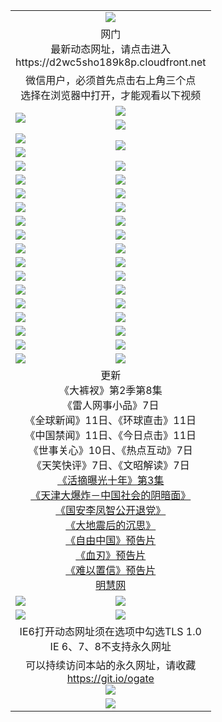 ﻿<table>
  <tr></tr>
  <tr><td colspan=2 align=center><img src="https://cloud.githubusercontent.com/assets/11880933/13434984/f430fae2-e012-11e5-814f-c2df1e82b247.jpg" /></td></tr>
  <tr><td colspan=2 align=center>网门<br>最新动态网址，请点击进入
<br>https://d2wc5sho189k8p.cloudfront.net
    </td>
  </tr>
  <tr>
    <td colspan=2 align=center>微信用户，必须首先点击右上角三个点<br>选择在浏览器中打开，才能观看以下视频</td>
  </tr>
  <tr>
    <td rowspan=2><a href="https://d2wc5sho189k8p.cloudfront.net/ogUP.aspx?name=11DKC.mp4&count=T:2,2:8,1:16&from=github" target="_blank"><img src="https://d2wc5sho189k8p.cloudfront.net/Up/11DKC1.jpg" /></a></td> 
    <td><div><a href="https://d2wc5sho189k8p.cloudfront.net/ogUP.aspx?name=LRWS.mp4&count=7B:9,6B:44,5A:10,5B:35,4A:14,4B:19,3A:10,3B:26,2A:16,2B:21,1A:23,1B:29&current=7B:9" target="_blank"><img src="https://d2wc5sho189k8p.cloudfront.net/Up/LRWS.jpg" /></a></td>
   </tr>
  <tr>
    <td><a href="https://d2wc5sho189k8p.cloudfront.net/ogNiceVedio.aspx" target="_blank"><img src="https://d2wc5sho189k8p.cloudfront.net/Up/11TGKDY.jpg" /></a></td>
  </tr>
  <tr>
    <td><a href="https://d2wc5sho189k8p.cloudfront.net/ogUP.aspx?name=JQR.mp4&count=2" target="_blank"><img src="https://d2wc5sho189k8p.cloudfront.net/Up/JQR.jpg" /></a></td>   
    <td rowspan=2><a href="https://d2wc5sho189k8p.cloudfront.net/ogUP.aspx?name=JP.mp4&count=9" target="_blank"><img src="https://d2wc5sho189k8p.cloudfront.net/Up/JP.jpg" /></td>
  </tr>
  <tr>
    <td><a href="https://d2wc5sho189k8p.cloudfront.net/ogUP.aspx?name=WH.mp4" target="_blank"><img src="https://d2wc5sho189k8p.cloudfront.net/Up/WH.jpg" /></a></td>
  </tr>
  <tr>
    <td><a href="https://d2wc5sho189k8p.cloudfront.net/ogUP.aspx?name=SSZJ.mp4&count=480P:9,S:3" target="_blank"><img src="https://d2wc5sho189k8p.cloudfront.net/Up/SSZJ.jpg" /></a></td>
    <td><a href="https://d2wc5sho189k8p.cloudfront.net/ogUP.aspx?name=ZY.mp4&count=2015:16" target="_blank"><img src="https://d2wc5sho189k8p.cloudfront.net/Up/ZY.jpg" /></a</td>
  </tr>
  <tr>
    <td><a href="https://d2wc5sho189k8p.cloudfront.net/ogUP.aspx?name=XTFY.mp4&count=B:2,A:24" target="_blank"><img src="https://d2wc5sho189k8p.cloudfront.net/Up/XTFY.jpg" /></a></td>
    <td><a href="https://d2wc5sho189k8p.cloudfront.net/ogUP.aspx?name=1XQK.mp4&count=13" target="_blank"><img src="https://d2wc5sho189k8p.cloudfront.net/Up/1XQK.jpg" /></a</td>
  </tr>
  <tr>
    <td><a href="https://d2wc5sho189k8p.cloudfront.net/ogUP.aspx?name=1LYF.mp4&count=2" target="_blank"><img src="https://d2wc5sho189k8p.cloudfront.net/Up/1LYF0.jpg" /></a></td>
    <td><a href="https://d2wc5sho189k8p.cloudfront.net/ogUP.aspx?name=1ZGC.mp4&count=6" target="_blank"><img src="https://d2wc5sho189k8p.cloudfront.net/Up/1ZGC0.jpg" /></a></td>
  </tr>
  <tr>
    <td><a href="https://d2wc5sho189k8p.cloudfront.net/ogUP.aspx?name=1ZKM.mp4&count=3&current=3" target="_blank"><img src="https://d2wc5sho189k8p.cloudfront.net/Up/1ZKM0.jpg" /></a></td>  
    <td><a href="https://d2wc5sho189k8p.cloudfront.net/ogUP.aspx?name=1WWY.mp4&count=6&current=6" target="_blank"><img src="https://d2wc5sho189k8p.cloudfront.net/Up/1WWY0.jpg" /></a></td>
  </tr>
  <tr>
    <td><a href="https://d2wc5sho189k8p.cloudfront.net/ogUP.aspx?name=10JGY.mp4&count=3" target="_blank"><img src="https://d2wc5sho189k8p.cloudfront.net/Up/10JGY0.jpg" /></a></td>
    <td><a href="https://d2wc5sho189k8p.cloudfront.net/ogUP.aspx?name=10CYS.mp4&count=2" target="_blank"><img src="https://d2wc5sho189k8p.cloudfront.net/Up/10CYS0.jpg" /></a></td>
  </tr>
  <tr>
    <td><a href="https://d2wc5sho189k8p.cloudfront.net/ogUP.aspx?name=4SQQ.mp4&count=201603:9,201602:20,201601:21&current=201603:9" target="_blank"><img src="https://d2wc5sho189k8p.cloudfront.net/Up/4SQQ0.jpg"/></a></td>
    <td><a href="https://d2wc5sho189k8p.cloudfront.net/ogUP.aspx?name=4SHQ.mp4&count=201603:11,201602:27,201601:28&current=201603:11" target="_blank"><img src="https://d2wc5sho189k8p.cloudfront.net/Up/4SHQ0.jpg"/></a></td>
  </tr>
  <tr>
    <td><a href="https://d2wc5sho189k8p.cloudfront.net/ogUP.aspx?name=4SZG.mp4&count=201603:10,201602:21,201601:23&current=201603:10" target="_blank"><img src="https://d2wc5sho189k8p.cloudfront.net/Up/4SZG0.jpg"/></a></td>
    <td><a href="https://d2wc5sho189k8p.cloudfront.net/ogUP.aspx?name=4SDJ.mp4&count=201603A:10,201603B:6,201602A:24,201602B:7,201601A:48,201601B:6&current=201603A:10" target="_blank"><img src="https://d2wc5sho189k8p.cloudfront.net/Up/4SDJ0.jpg"/></a></td>
  </tr>
  <tr>
    <td><a href="https://d2wc5sho189k8p.cloudfront.net/ogUP.aspx?name=4SGX.mp4&count=201603:2&current=201603:2" target="_blank"><img src="https://d2wc5sho189k8p.cloudfront.net/Up/4SGX0.jpg"/></a></td>
    <td><a href="https://d2wc5sho189k8p.cloudfront.net/ogUP.aspx?name=4SHD.mp4&count=201603:3&current=201603:1" target="_blank"><img src="https://d2wc5sho189k8p.cloudfront.net/Up/4SHD0.jpg"/></a></td>
  </tr>
  <tr>
    <td><a href="https://d2wc5sho189k8p.cloudfront.net/ogUP.aspx?name=4CTX.mp4&count=201603:2,201602:3,201601:4&current=201603:2" target="_blank"><img src="https://d2wc5sho189k8p.cloudfront.net/Up/4CTX0.jpg"/></a></td>
    <td><a href="https://d2wc5sho189k8p.cloudfront.net/ogUP.aspx?name=4CWZ.mp4&count=201603:1,201602:4,201601:4&current=201603:1" target="_blank"><img src="https://d2wc5sho189k8p.cloudfront.net/Up/4CWZ0.jpg"/></a></td>
  </tr>
  <tr>
    <td><a href="https://d2wc5sho189k8p.cloudfront.net/onUP.aspx?name=https://d2t6x1lwzcff38.cloudfront.net/" target="_blank"><img src="https://d2wc5sho189k8p.cloudfront.net/Up/0DTW.jpg"/></a></td>
    <td><a href="https://d2wc5sho189k8p.cloudfront.net/onUP.aspx?name=https://d240ns8up8earz.cloudfront.net/acenter/" target="_blank"><img src="https://d2wc5sho189k8p.cloudfront.net/Up/0TDW.jpg" /></a></td>
  </tr>
  <tr>
    <td><a href="https://d2wc5sho189k8p.cloudfront.net/onUP.aspx?name=https://d4508d6vomz2p.cloudfront.net/gb/nsc413.htm" target="_blank"><img src="https://d2wc5sho189k8p.cloudfront.net/Up/0DJY.jpg" /></a></td>
    <td><a href="https://d2wc5sho189k8p.cloudfront.net/onUP.aspx?name=https://d3bxwq7vzudb5l.cloudfront.net/xtr/gb/prog204.html" target="_blank"><img src="https://d2wc5sho189k8p.cloudfront.net/Up/0XTR.jpg" /></a></td>
  </tr>
  <tr>
    <td><a href="https://d2wc5sho189k8p.cloudfront.net/onUP.aspx?name=https://d3aj00iefsmfgc.cloudfront.net/" target="_blank"><img src="https://d2wc5sho189k8p.cloudfront.net/Up/0MHW.jpg" /></a></td>
    <td><a href="https://d2wc5sho189k8p.cloudfront.net/onUP.aspx?name=https://d1sbg9daat0zu5.cloudfront.net/" target="_blank"><img src="https://d2wc5sho189k8p.cloudfront.net/Up/0ZJW.jpg" /></a></td>
  </tr>
  <tr>
    <td><a href="https://d2wc5sho189k8p.cloudfront.net/ogUP.aspx?name=0FG.zip" target="_blank"><img src="https://d2wc5sho189k8p.cloudfront.net/Up/0FG.jpg" /></a></td>
    <td><a href="https://d2wc5sho189k8p.cloudfront.net/ogUP.aspx?name=0FGA.apk" target="_blank"><img src="https://d2wc5sho189k8p.cloudfront.net/Up/0FGA.jpg" /></a></td>
  </tr>
  <tr>
    <td><a href="https://d2wc5sho189k8p.cloudfront.net/ogUP.aspx?name=0U.zip" target="_blank"><img src="https://d2wc5sho189k8p.cloudfront.net/Up/0U.jpg" /></a></td>
    <td><a href="https://d2wc5sho189k8p.cloudfront.net/ogUP.aspx?name=0UA.apk" target="_blank"><img src="https://d2wc5sho189k8p.cloudfront.net/Up/0UA.jpg" /></a></td>
  </tr>
  <tr>
    <td><a href="https://d2wc5sho189k8p.cloudfront.net/ogUP.aspx?name=0iPPOTV.zip" target="_blank"><img src="https://d2wc5sho189k8p.cloudfront.net/Up/0iPPOTV.jpg" /></a></td>
    <td><a href="https://d2wc5sho189k8p.cloudfront.net/ogUP.aspx?name=0iNTD.apk" target="_blank"><img src="https://d2wc5sho189k8p.cloudfront.net/Up/0iNTD.jpg" /></a></td>
  </tr>
  <tr>
    <td colspan=2 align=center>更新<br>
      《大裤衩》第2季第8集<br>
      《雷人网事小品》7日<br>
      《全球新闻》11日、《环球直击》11日<br>
      《中国禁闻》11日、《今日点击》11日<br>
      《世事关心》10日、《热点互动》7日<br>
      《天笑快评》7日、《文昭解读》7日<br>
      <a href="https://d2wc5sho189k8p.cloudfront.net/ogUP.aspx?name=SSZJ.mp4&count=480P:9,S:3&current=S:3" target="_blank">《活摘曝光十年》第3集</a><br>
      <a href="https://d2wc5sho189k8p.cloudfront.net/ogUP.aspx?name=4TJDBZ.mp4" target="_blank">《天津大爆炸－中国社会的阴暗面》</a><br>
      <a href="https://d2wc5sho189k8p.cloudfront.net/ogUP.aspx?name=4LFZ.mp4" target="_blank">《国安李凤智公开退党》</a><br>
      <a href="https://d2wc5sho189k8p.cloudfront.net/ogUP.aspx?name=4DDZHDCS.mp4" target="_blank">《大地震后的沉思》</a><br>
      <a href="https://d2wc5sho189k8p.cloudfront.net/ogUP.aspx?name=11ZYZG0.mp4" target="_blank">《自由中国》预告片</a><br>
      <a href="https://d2wc5sho189k8p.cloudfront.net/ogUP.aspx?name=11XR.mp4" target="_blank">《血刃》预告片</a><br>
      <a href="https://d2wc5sho189k8p.cloudfront.net/ogUP.aspx?name=11NYZX.mp4&count=2" target="_blank">《难以置信》预告片</a><br>
      <a href="https://d2wc5sho189k8p.cloudfront.net/onUP.aspx?name=https://www.minghui.org/" target="_blank">明慧网</a></td>
    </td>
  </tr>
  <tr>
    <td><a href="https://d2wc5sho189k8p.cloudfront.net/ogNice.aspx" target="_blank"><img src="https://d2wc5sho189k8p.cloudfront.net/Up/0WCYY.jpg" /></a></td>
    <td><a href="https://d2wc5sho189k8p.cloudfront.net/onCO.aspx?ob=600%E4%BA%8B%E7%89%A9&op=%E5%A2%9E%E5%88%A0%E6%94%B9&args=WH1~%23%E7%B1%BB%E5%9E%8B6%E6%96%B0%E9%97%BB%7c%23%E7%B1%BB%E5%9E%8B6%E8%AF%84%E8%AE%BA&mode=" target="_blank"><img src="https://d2wc5sho189k8p.cloudfront.net/Up/0WZTT.jpg" /></a></td> 
  </tr>
  <tr>
    <td><a href="https://d2wc5sho189k8p.cloudfront.net/ogDY.aspx" target="_blank"><img src="https://d2wc5sho189k8p.cloudfront.net/Up/0FK.jpg" /></a></td>
    <td><a href="https://d2wc5sho189k8p.cloudfront.net/ogST.aspx" target="_blank"><img src="https://d2wc5sho189k8p.cloudfront.net/Up/0ST.jpg" /></a></td> 
  </tr>
  <tr>
    <td colspan=2 align=center>IE6打开动态网址须在选项中勾选TLS 1.0<br/>IE 6、7、8不支持永久网址<br/>
      <!--微信可扫描以下临时二维码<br/>https://bit.ly/1mBQHW8<br/><a href="https://d2wc5sho189k8p.cloudfront.net/Up/0WMGDL3.png" target="_blank"><img src="https://d2wc5sho189k8p.cloudfront.net/Up/0WMGD3.png"/></a><br-->
  </tr>
  <tr>
    <td colspan=2 align=center>可以持续访问本站的永久网址，请收藏<br/><a href="https://git.io/ogate" target="_blank">https://git.io/ogate</a><br/><a href="https://d2wc5sho189k8p.cloudfront.net/Up/0WMGDL2.png" target="_blank"><img src="https://d2wc5sho189k8p.cloudfront.net/Up/0WMGD2.png"/></a></td>
  </tr>
  <tr>
    <td colspan=2 align=center><a href="https://d2wc5sho189k8p.cloudfront.net/ogUP.aspx?name=0oGate.apk" target="_blank"><img src="https://d2wc5sho189k8p.cloudfront.net/Up/0WMAZ.jpg" /></a></td>
  </tr>
  <!--tr>
    <td colspan=2 align=center>可能失效的动态网址
    </td>
  </tr-->
</table>
